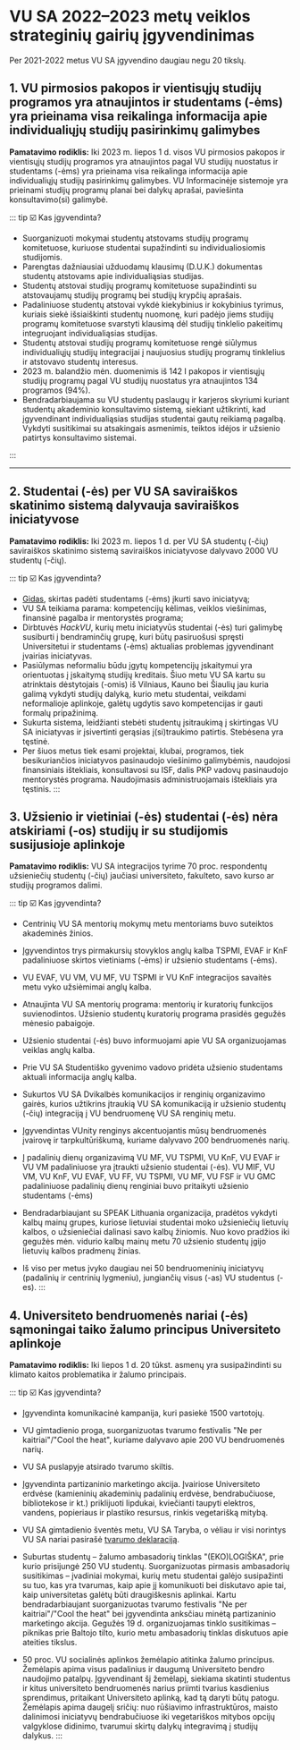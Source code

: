 # VU SA 2022–2023 metų veiklos strateginių gairių įgyvendinimas

<script setup lang="ts">
import TimelineItemSection from '../../components/TimelineItemSection.vue'
import vusaGoals from '../../data/vusaGoals.ts'
</script>

Per 2021-2022 metus VU SA įgyvendino daugiau negu 20 tikslų.

## 1. VU pirmosios pakopos ir vientisųjų studijų programos yra atnaujintos ir studentams (-ėms) yra prieinama visa reikalinga informacija apie individualiųjų studijų pasirinkimų galimybes

**Pamatavimo rodiklis:** Iki 2023 m. liepos 1 d. visos VU pirmosios pakopos ir vientisųjų studijų programos yra atnaujintos pagal VU studijų nuostatus ir studentams (-ėms) yra prieinama visa reikalinga informacija apie individualiųjų studijų pasirinkimų galimybes. VU Informacinėje sistemoje yra prieinami studijų programų planai bei dalykų aprašai, paviešinta konsultavimo(si) galimybė.

<TimelineItemSection :items="vusaGoals['1']"></TimelineItemSection>

::: tip ☑️ Kas įgyvendinta?

- Suorganizuoti mokymai studentų atstovams studijų programų komitetuose, kuriuose studentai supažindinti su individualiosiomis studijomis.
- Parengtas dažniausiai užduodamų klausimų (D.U.K.) dokumentas studentų atstovams apie individualiąsias studijas.
- Studentų atstovai studijų programų komitetuose supažindinti su atstovaujamų studijų programų bei studijų krypčių aprašais.
- Padaliniuose studentų atstovai vykdė kiekybinius ir kokybinius tyrimus, kuriais siekė išsiaiškinti studentų nuomonę, kuri padėjo jiems studijų programų komitetuose svarstyti klausimą dėl studijų tinklelio pakeitimų integruojant individualiąsias studijas.
- Studentų atstovai studijų programų komitetuose rengė siūlymus individualiųjų studijų integracijai į naujuosius studijų programų tinklelius ir atstovavo studentų interesus.
- 2023 m. balandžio mėn. duomenimis iš 142 I pakopos ir vientisųjų studijų programų pagal VU studijų nuostatus yra atnaujintos 134 programos (94%).
- Bendradarbiaujama su VU studentų paslaugų ir karjeros skyriumi kuriant studentų akademinio konsultavimo sistemą, siekiant užtikrinti, kad įgyvendinant individualiąsias studijas studentai gautų reikiamą pagalbą. Vykdyti susitikimai su atsakingais asmenimis, teiktos idėjos ir užsienio patirtys konsultavimo sistemai.

:::

---

## 2. Studentai (-ės) per VU SA saviraiškos skatinimo sistemą dalyvauja saviraiškos iniciatyvose

**Pamatavimo rodiklis:** Iki 2023 m. liepos 1 d. per VU SA studentų (-čių) saviraiškos skatinimo sistemą saviraiškos iniciatyvose dalyvavo 2000 VU studentų (-čių).

<TimelineItemSection :items="vusaGoals['2']"></TimelineItemSection>

::: tip ☑️ Kas įgyvendinta?

- [Gidas](https://www.vusa.lt/uploads/files/user/files/dokumentai/Iniciatyvų%20gidas.pptx.pdf), skirtas padėti studentams (-ėms) įkurti savo iniciatyvą;
- VU SA teikiama parama: kompetencijų kėlimas, veiklos viešinimas, finansinė pagalba ir mentorystės programa;
- Dirbtuvės *HackVU*, kurių metu iniciatyvūs studentai (-ės) turi galimybę susiburti į bendraminčių grupę, kuri būtų pasiruošusi spręsti Universitetui ir studentams (-ėms) aktualias problemas įgyvendinant įvairias iniciatyvas.
- Pasiūlymas neformaliu būdu įgytų kompetencijų įskaitymui yra orientuotas
į įskaitymą studijų kreditais. Šiuo metu VU SA kartu su atrinktais
dėstytojais (-omis) iš Vilniaus, Kauno bei Šiaulių jau kuria galimą
vykdyti studijų dalyką, kurio metu studentai, veikdami neformalioje
aplinkoje, galėtų ugdytis savo kompetencijas ir gauti formalų
pripažinimą.
- Sukurta sistema, leidžianti stebėti studentų įsitraukimą į skirtingas VU
SA iniciatyvas ir įsivertinti gerąsias į(si)traukimo patirtis. Stebėsena
yra tęstinė.
- Per šiuos metus tiek esami projektai, klubai, programos, tiek
besikuriančios iniciatyvos pasinaudojo viešinimo galimybėmis, naudojosi
finansiniais ištekliais, konsultavosi su ISF, dalis PKP vadovų
pasinaudojo mentorystės programa. Naudojimasis administruojamais
ištekliais yra tęstinis.
:::

## 3. Užsienio ir vietiniai (-ės) studentai (-ės) nėra atskiriami (-os) studijų ir su studijomis susijusioje aplinkoje

**Pamatavimo rodiklis:** VU SA integracijos tyrime 70 proc. respondentų
užsieniečių studentų (-čių) jaučiasi universiteto, fakulteto, savo kurso
ar studijų programos dalimi.

<TimelineItemSection :items="vusaGoals['3']"></TimelineItemSection>

::: tip ☑️ Kas įgyvendinta?

- Centrinių VU SA mentorių mokymų metu mentoriams buvo suteiktos
  akademinės žinios.

- Įgyvendintos trys pirmakursių stovyklos anglų kalba TSPMI, EVAF ir
  KnF padaliniuose skirtos vietiniams (-ėms) ir užsienio studentams
  (-ėms).

- VU EVAF, VU VM, VU MF, VU TSPMI ir VU KnF integracijos savaitės metu
  vyko užsiėmimai anglų kalba.

- Atnaujinta VU SA mentorių programa: mentorių ir kuratorių funkcijos
  suvienodintos. Užsienio studentų kuratorių programa prasidės gegužės
  mėnesio pabaigoje.

- Užsienio studentai (-ės) buvo informuojami apie VU SA organizuojamas
  veiklas anglų kalba.

- Prie VU SA Studentiško gyvenimo vadovo pridėta užsienio studentams
  aktuali informacija anglų kalba.

- Sukurtos VU SA Dvikalbės komunikacijos ir renginių organizavimo
  gairės, kurios užtikrins įtraukią VU SA komunikaciją ir užsienio
  studentų (-čių) integraciją į VU bendruomenę VU SA renginių metu.

- Įgyvendintas VUnity renginys akcentuojantis mūsų bendruomenės
  įvairovę ir tarpkultūriškumą, kuriame dalyvavo 200 bendruomenės
  narių.

- Į padalinių dienų organizavimą VU MF, VU TSPMI, VU KnF, VU EVAF ir
  VU VM padaliniuose yra įtraukti užsienio studentai (-ės). VU MIF, VU
  VM, VU KnF, VU EVAF, VU FF, VU TSPMI, VU MF, VU FSF ir VU GMC
  padaliniuose padalinių dienų renginiai buvo pritaikyti užsienio
  studentams (-ėms)

- Bendradarbiaujant su SPEAK Lithuania organizacija, pradėtos vykdyti
  kalbų mainų grupes, kuriose lietuviai studentai moko užsieniečių
  lietuvių kalbos, o užsieniečiai dalinasi savo kalbų žiniomis. Nuo
  kovo pradžios iki gegužės mėn. vidurio kalbų mainų metu 70 užsienio
  studentų įgijo lietuvių kalbos pradmenų žinias.

- Iš viso per metus įvyko daugiau nei 50 bendruomeninių iniciatyvų
  (padalinių ir centrinių lygmeniu), jungiančių visus (-as) VU
  studentus (-es).
:::

## 4. Universiteto bendruomenės nariai (-ės) sąmoningai taiko žalumo principus Universiteto aplinkoje

**Pamatavimo rodiklis:** Iki liepos 1 d. 20 tūkst. asmenų yra
susipažindinti su klimato kaitos problematika ir žalumo principais.

<TimelineItemSection :items="vusaGoals['4']"></TimelineItemSection>

::: tip ☑️ Kas įgyvendinta?

- Įgyvendinta komunikacinė kampanija, kuri pasiekė 1500 vartotojų.

- VU gimtadienio proga, suorganizuotas tvarumo festivalis "Ne per
  kaitriai"/"Cool the heat", kuriame dalyvavo apie 200 VU bendruomenės
  narių.

- VU SA puslapyje atsirado tvarumo skiltis.

- Įgyvendinta partizaninio marketingo akcija. Įvairiose Universiteto
  erdvėse (kamieninių akademinių padalinių erdvėse, bendrabučiuose,
  bibliotekose ir kt.) priklijuoti lipdukai, kviečianti taupyti
  elektros, vandens, popieriaus ir plastiko resursus, rinkis
  vegetarišką mitybą.

- VU SA gimtadienio šventės metu, VU SA Taryba, o vėliau ir visi
  norintys VU SA nariai pasirašė [tvarumo deklaraciją](https://www.vusa.lt/lt/naujiena/minint-33-iaji-vu-sa-gimtadieni).

- Suburtas studentų – žalumo ambasadorių tinklas "(EKO)LOGIŠKA", prie
  kurio prisijungė 250 VU studentų. Suorganizuotas pirmasis
  ambasadorių susitikimas – įvadiniai mokymai, kurių metu studentai
  galėjo susipažinti su tuo, kas yra tvarumas, kaip apie jį
  komunikuoti bei diskutavo apie tai, kaip universitetas galėtų būti
  draugiškesnis aplinkai. Kartu bendradarbiaujant suorganizuotas
  tvarumo festivalis "Ne per kaitriai"/"Cool the heat" bei įgyvendinta
  anksčiau minėtą partizaninio marketingo akcija. Gegužės 19 d.
  organizuojamas tinklo susitikimas – piknikas prie Baltojo tilto,
  kurio metu ambasadorių tinklas diskutuos apie ateities tikslus.

- 50 proc. VU socialinės aplinkos žemėlapio atitinka žalumo principus.
Žemėlapis apima visus padalinius ir daugumą Universiteto bendro
naudojimo patalpų. Įgyvendinant šį žemėlapį, siekiama skatinti studentus
ir kitus universiteto bendruomenės narius priimti tvarius kasdienius
sprendimus, pritaikant Universiteto aplinką, kad tą daryti būtų patogu.
Žemėlapis apima daugelį sričių: nuo rūšiavimo infrastruktūros, maisto
dalinimosi iniciatyvų bendrabučiuose iki vegetariškos mitybos opcijų
valgyklose didinimo, tvarumui skirtų dalykų integravimą į studijų
dalykus.
:::
